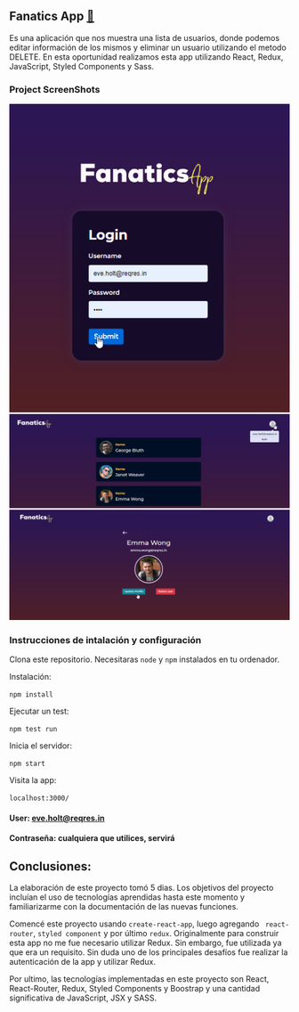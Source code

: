 ##  Fanatics App [🔗](https://fanatics-app-with-redux-git-master.eduardoguette.vercel.app/)
Es una aplicación que nos muestra una lista de usuarios, donde podemos editar información de los mismos y eliminar un usuario utilizando el metodo DELETE. En esta oportunidad realizamos esta app utilizando React, Redux, JavaScript, Styled Components y Sass.

### Project ScreenShots

![photo](https://github.com/eduardoguette/FanaticsApp/blob/master/Screenshot_1.png?raw=true)
![photo](https://github.com/eduardoguette/FanaticsApp/blob/master/Screenshot_2.png?raw=true)
![photo](https://github.com/eduardoguette/FanaticsApp/blob/master/Screenshot_3.png?raw=true)

### Instrucciones de intalación y configuración

Clona este repositorio. Necesitaras `node` y `npm` instalados en tu ordenador.  

Instalación:

`npm install`  

Ejecutar un test:  

`npm test run`  

Inicia el servidor:

`npm start`  

Visita la app:

`localhost:3000/`  

#### User: eve.holt@reqres.in 

#### Contraseña: cualquiera que utilices, servirá

## Conclusiones: 

La elaboración de este proyecto tomó 5 dias. Los objetivos del proyecto incluían el uso de tecnologías aprendidas hasta este momento y familiarizarme con la documentación de las nuevas funciones.

Comencé este proyecto usando `create-react-app`, luego agregando ` react-router`, `styled component` y por último `redux`.
Originalmente para construir esta app no me fue necesario utilizar Redux. Sin embargo, fue utilizada ya que era un requisito. 
Sin duda uno de los principales desafíos fue realizar la autenticación de la app y utilizar Redux.

Por ultimo, las tecnologías implementadas en este proyecto son React, React-Router, Redux, Styled Components y Boostrap y una cantidad significativa de JavaScript, JSX y SASS. 
